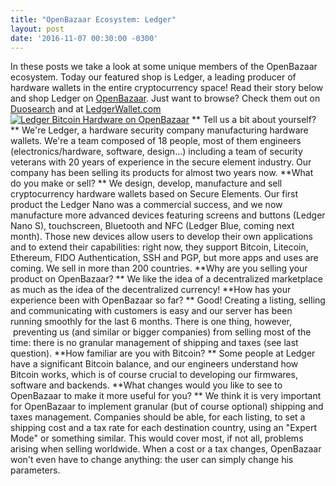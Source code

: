 ```yaml
---
title: "OpenBazaar Ecosystem: Ledger" 
layout: post
date: '2016-11-07 00:30:00 -0300'
---
```

        
In these posts we take a look at some unique members of the OpenBazaar ecosystem. Today our featured shop is Ledger, a leading producer of hardware wallets in the entire cryptocurrency space! Read their story below and shop Ledger on [OpenBazaar](ob://f71cc867c98c171ddbf0d093c3f1046294e81279). Just want to browse? Check them out on [Duosearch](Screen-Shot-2016-11-07-at-7.20.00-AM.png) and at [LedgerWallet.com](https://www.ledgerwallet.com/)   [![Ledger Bitcoin Hardware on OpenBazaar](https://blog.openbazaar.org/wp-content/uploads/2016/11/Screen-Shot-2016-11-07-at-7.20.00-AM-1024x468.png)](https://blog.openbazaar.org/wp-content/uploads/2016/11/Screen-Shot-2016-11-07-at-7.20.00-AM.png) ** Tell us a bit about yourself? ** We're Ledger, a hardware security company manufacturing hardware wallets. We're a team composed of 18 people, most of them engineers (electronics/hardware, software, design...) including a team of security veterans with 20 years of experience in the secure element industry. Our company has been selling its products for almost two years now. **What do you make or sell? ** We design, develop, manufacture and sell cryptocurrency hardware wallets based on Secure Elements. Our first product the Ledger Nano was a commercial success, and we now manufacture more advanced devices featuring screens and buttons (Ledger Nano S), touchscreen, Bluetooth and NFC (Ledger Blue, coming next month). Those new devices allow users to develop their own applications and to extend their capabilities: right now, they support Bitcoin, Litecoin, Ethereum, FIDO Authentication, SSH and PGP, but more apps and uses are coming. We sell in more than 200 countries. **Why are you selling your product on OpenBazaar? ** We like the idea of a decentralized marketplace as much as the idea of the decentralized currency! **How has your experience been with OpenBazaar so far? ** Good! Creating a listing, selling and communicating with customers is easy and our server has been running smoothly for the last 6 months. There is one thing, however,  preventing us (and similar or bigger companies) from selling most of the time: there is no granular management of shipping and taxes (see last question). **How familiar are you with Bitcoin? ** Some people at Ledger have a significant Bitcoin balance, and our engineers understand how Bitcoin works, which is of course crucial to developing our firmwares, software and backends. **What changes would you like to see to OpenBazaar to make it more useful for you? ** We think it is very important for OpenBazaar to implement granular (but of course optional) shipping and taxes management. Companies should be able, for each listing, to set a shipping cost and a tax rate for each destination country, using an "Expert Mode" or something similar. This would cover most, if not all, problems arising when selling worldwide. When a cost or a tax changes, OpenBazaar won't even have to change anything: the user can simply change his parameters.
